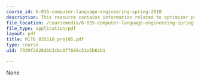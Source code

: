```yaml
---
course_id: 6-035-computer-language-engineering-spring-2010
description: This resource contains information related to optimizer project assignment.
file_location: /coursemedia/6-035-computer-language-engineering-spring-2010/7939f2626dbb3cbc8ff688c51e5b6cb1_MIT6_035S10_proj05.pdf
file_type: application/pdf
layout: pdf
title: MIT6_035S10_proj05.pdf
type: course
uid: 7939f2626dbb3cbc8ff688c51e5b6cb1

---
```

None